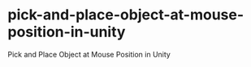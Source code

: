 # pick-and-place-object-at-mouse-position-in-unity
Pick and Place Object at Mouse Position in Unity
